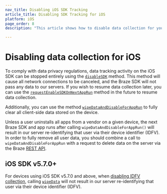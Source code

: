 ```yaml
---
nav_title: Disabling iOS SDK Tracking
article_title: Disabling SDK Tracking for iOS
platform: iOS
page_order: 8
description: "This article shows how to disable data collection for your iOS application."

---
```


# Disabling data collection for iOS

To comply with data privacy regulations, data tracking activity on the iOS SDK can be stopped entirely using the [`disableSDK`](http://appboy.github.io/appboy-ios-sdk/docs/interface_appboy.html#a8d3b78a98420713d8590ed63c9172733) method. This method will cause all network connections to be canceled, and the Braze SDK will not pass any data to our servers. If you wish to resume data collection later, you can use the [`requestEnableSDKOnNextAppRun`](http://appboy.github.io/appboy-ios-sdk/docs/interface_appboy.html#a781078a40a3db0de64ac82dcae3b595b) method in the future to resume data collection.

Additionally, you can use the method [`wipeDataAndDisableForAppRun`](http://appboy.github.io/appboy-ios-sdk/docs/interface_appboy.html#ac8d580f60ec0608cd91240a8a3aa23a3) to fully clear all client-side data stored on the device.

Unless a user uninstalls all apps from a vendor on a given device, the next Braze SDK and app runs after calling `wipeDataAndDisableForAppRun()` will result in our server re-identifying that user via their device identifier (IDFV). In order to fully remove all user data, you should combine a call to `wipeDataAndDisableForAppRun` with a request to delete data on the server via the Braze [REST API]({{site.baseurl}}/developer_guide/rest_api/user_data/#user-delete-endpoint).

## iOS SDK v5.7.0+
For devices using iOS SDK v5.7.0 and above, when [disabling IDFV collection](https://www.braze.com/docs/developer_guide/platform_integration_guides/ios/initial_sdk_setup/other_sdk_customizations/swift_idfv/), calling [`wipeData`](https://braze-inc.github.io/braze-swift-sdk/documentation/brazekit/braze/wipedata()) will not result in our server re-identifying that user via their device identifier (IDFV).